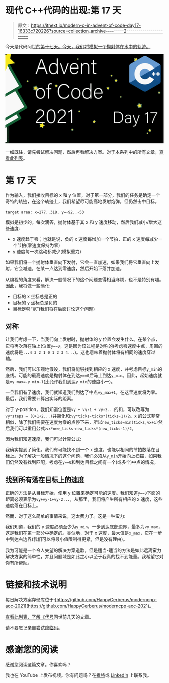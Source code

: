 # 现代 C++代码的出现:第 17 天

> 原文：<https://itnext.io/modern-c-in-advent-of-code-day17-16333c720226?source=collection_archive---------2----------------------->

今天是代码问世[的第十七天。今天，我们将模拟一个抛射体在水中的轨迹。](https://adventofcode.com/2021)

![](img/8b328a4d6d878fdb23d27adf860ecbe6.png)

一如既往，请先尝试解决问题，然后再看解决方案。对于本系列中的所有文章，[查看此列表](https://medium.com/@happy.cerberus/list/advent-of-code-2021-using-modern-c-c5814cb6666e)。

# 第 17 天

作为输入，我们接收目标的 x 和 y 位置，对于第一部分，我们的任务是确定一个奇特的轨迹，在这个轨迹上，我们希望尽可能高地发射炮弹，但仍然击中目标。

`target area: x=277..318, y=-92..-53`

模拟是初步的。每次滴答，抛射体基于其 x 和 y 速度移动，然后我们减小/增大这些速度:

*   x 速度趋于零；也就是说，负的 x 速度每增加一个节拍，正的 x 速度每减少一个节拍(零速度保持为零)
*   y 速度每一次跳动都减少(模拟重力)

如果我们将一个抛射体垂直向下发射，它会一直加速，如果我们将它垂直向上发射，它会减速，在某一点达到零速度，然后开始下落并加速。

从编程的角度来看，解决一般情况下的这个问题变得相当麻烦，也不是特别有趣。因此，我将做一些简化:

*   目标的 x 坐标总是正的
*   目标的 y 坐标总是负的
*   目标足够“宽”(我们将在后面讨论这个问题)

## 对称

让我们考虑一下，当我们向上发射时，抛射体的 y 位置会发生什么。在某个点，它将再次落在轴上(位置`y==0`，这是因为该过程是对称的(考虑零速度中点，周围的速度将是`...4 3 2 1 0 1 2 3 4...`)。这也意味着抛射体将有相同的速度穿过轴。

然后，我们可以乐观地假设，我们将能够找到相应的 x 速度，并考虑目标`y_min`的底线。可能的最高速度是抛射体在到达`y==0`后马上到达`y_min`。因此，起始速度就是`vy_max=-y_min-1`(比允许我们到达`y_min`的速度小一)。

一旦我们有了速度，我们就知道我们到达了中点`vy_max+1`，在这里速度将为零。最后，我们需要计算出实际的距离。

对于 y-position，我们知道位置是`vy + vy-1 + vy-2...`的和，可以改写为`vy*steps — (0+1+2...)`并简化和:`vy*ticks-ticks*(ticks-1)/2`。x 的公式非常相似，除了我们需要在速度为零的点停下来，所以`new_ticks=min(ticks,vx+1)`然后我们可以重用公式:`vx*new_ticks-new_ticks*(new_ticks-1)/2`。

因为我们知道速度，我们可以计算公式:

我确实提到了简化。我们有可能找不到一个 x 速度，也能以相同的节拍数落在目标上。为了解决一般情况下的这个问题，我们必须从`y_min`开始向上扫描，如果我们仍然没有找到匹配，考虑在`y==0`和到达目标之间有一个(或多个)中点的情况。

## 找到所有落在目标上的速度

正确的方法是从目标开始，使用 y 位置来确定可能的速度。我们知道`y==0`下面的距离必须表示为`vy+vy-1+vy-2...`，从那里，我们将产生所有相应的 x 速度，这些速度落在目标上。

然而，对于这么简单的事情来说，这太费力了。这是一种蛮力:

我们知道，我们的 y 速度必须至少为`y_min`，一步到达底部边界，最多为`vy_max`，这是我们在第一部分中确定的。类似地，对于 x 速度，最大值是`x_max`，它在一步中到达右边界(我们可以将最小值限制得更紧，但是没有理由)。

我为可能是一个令人失望的解决方案道歉，但是适当-适当的方法是如此远离蛮力解决方案的简单性，并且问题域是如此之小以至于我真的找不到能量。我希望它对你有所帮助。

# 链接和技术说明

每日解决方案存储库位于:[https://github.com/HappyCerberus/moderncpp-aoc-2021](https://github.com/HappyCerberus/moderncpp-aoc-2021)。

[查看此列表，了解《代号](https://medium.com/@happy.cerberus/list/advent-of-code-2021-using-modern-c-c5814cb6666e)问世前几天的文章。

请不要忘记亲自尝试[降临码](https://adventofcode.com/2021)。

# 感谢您的阅读

感谢您阅读这篇文章。你喜欢吗？

我也在 YouTube 上发布视频。你有问题吗？在[推特](https://twitter.com/SimonToth83)或 [LinkedIn](https://www.linkedin.com/in/simontoth) 上联系我。